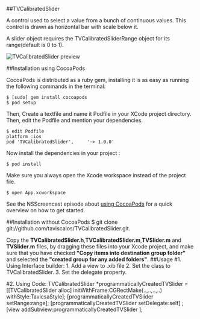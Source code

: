##TVCalibratedSlider

A control used to select a value from a bunch of continuous values. This control is drawn as horizontal bar with scale below it.
 
A slider object requires the TVCalibratedSliderRange object for its range(default is 0 to 1).

![TVCalibratedSlider preview](http://f.cl.ly/items/0Z1O0Z3U1k3i0y0j3g2F/TVCalibratedSlider.png)

##Installation using CocoaPods

CocoaPods is distributed as a ruby gem, installing it is as easy as running the following commands in the terminal:

    $ [sudo] gem install cocoapods
    $ pod setup

Then, Create a textfile and name it Podfile in your XCode project directory.
Then, edit the Podfile and mention your dependencies.
    
    $ edit Podfile
    platform :ios
    pod 'TVCalibratedSlider',     '~> 1.0.0'
    
Now install the dependencies in your project :

    $ pod install
    
Make sure you always open the Xcode workspace instead of the project file.

    $ open App.xcworkspace
    
See the NSScreencast episode about [using CocoaPods](http://nsscreencast.com/episodes/5-cocoapods) for a quick overview on how to get started.
    
##Installation without CocoaPods
    $ git clone git://github.com/taviscaios/TVCalibratedSlider.git.
    
Copy the **TVCalibratedSlider.h**,**TVCalibratedSlider.m**,**TVSlider.m** and **TVSlider.m** files, by dragging these files into your Xcode project, and make sure that you have checked **"Copy items into destination group folder"** and selected the **"created group for any added folders"**.
##Usage
#1. Using Interface builder:
    1. Add a view to .xib file
    2. Set the class to TVCalibratedSlider.
    3. Set the delegate property.

#2. Using Code:
    TVCalibratedSlider *programmaticallyCreatedTVSlider = [[TVCalibratedSlider alloc] initWithFrame:CGRectMake(..,..,..,..) withStyle:TavicsaStyle];
    [programmaticallyCreatedTVSlider setRange:range];
    [programmaticallyCreatedTVSlider setDelegate:self] ;
    [view addSubview:programmaticallyCreatedTVSlider ];
